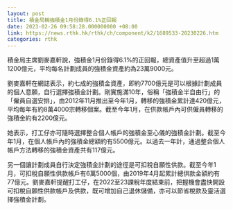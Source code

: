 ```yaml
---
layout: post
title: 積金局稱強積金1月份錄得6.1%正回報
date: 2023-02-26 09:58:28.000000000 +08:00
link: https://news.rthk.hk/rthk/ch/component/k2/1689533-20230226.htm
categories: rthk
---
```


積金局主席劉麥嘉軒說，強積金1月份錄得6.1%的正回報，總資產值升至超過1萬1200億元，平均每名計劃成員的強積金資產約為23萬9000元。

劉麥嘉軒在網誌表示，約七成的強積金資產，即約7700億元是可以根據計劃成員的個人意願，自行選擇強積金計劃。剛實施滿10年，俗稱「強積金半自由行」的「僱員自選安排」，由2012年11月推出至今年1月，轉移的強積金累計達420億元，平均每年有約8萬4000宗轉移個案。截至今年1月，在供款帳戶內可供僱員轉移的強積金約有2200億元。

她表示，打工仔亦可隨時選擇整合個人帳戶的強積金至心儀的強積金計劃。截至今年1月，在個人帳戶內的強積金總額約有5500億元。以過去一年計，通過整合個人帳戶方法轉移的強積金資產共有117億元。

另一個讓計劃成員自行決定強積金計劃的途徑是可扣稅自願性供款。截至今年1月，可扣稅自願性供款帳戶有6萬5000個，由2019年4月起累計總供款金額約有77億元。劉麥嘉軒提醒打工仔，在2022至23課稅年度結束前，把握機會盡快開設可扣稅自願性供款帳戶及供款，既可增加自己退休儲備，亦可以節省稅款及靈活選擇強積金計劃。

